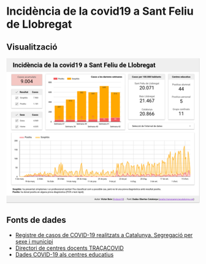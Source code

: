 # Incidència de la covid19 a Sant Feliu de Llobregat

## Visualització

[![Visualització](Visualitzacio.png)](https://datastudio.google.com/reporting/e603c827-1ecb-4e3d-94f3-13d96740919b/page/pxDlB)

## Fonts de dades

* [Registre de casos de COVID-19 realitzats a Catalunya. Segregació per sexe i municipi](https://analisi.transparenciacatalunya.cat/Salut/Registre-de-casos-de-COVID-19-realitzats-a-Catalun/jj6z-iyrp)
* [Directori de centres docents TRAÇACOVID](https://analisi.transparenciacatalunya.cat/Educaci%C3%B3/Directori-de-centres-docents-TRA%C3%87ACOVID/3u9c-b74b)
* [Dades COVID-19 als centres educatius](https://analisi.transparenciacatalunya.cat/Educaci%C3%B3/Dades-COVID-19-als-centres-educatius/fk8v-uqfv)

